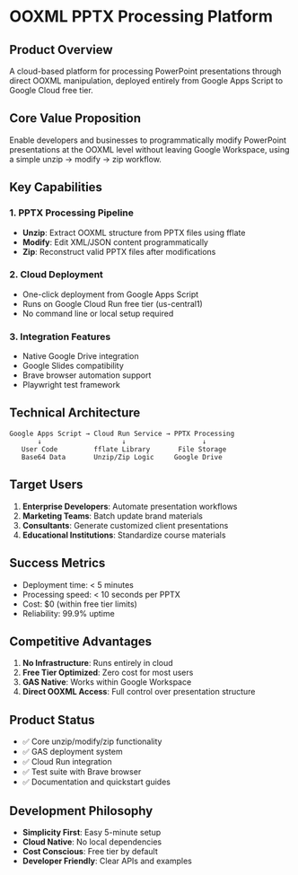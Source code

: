 # OOXML PPTX Processing Platform

## Product Overview

A cloud-based platform for processing PowerPoint presentations through direct OOXML manipulation, deployed entirely from Google Apps Script to Google Cloud free tier.

## Core Value Proposition

Enable developers and businesses to programmatically modify PowerPoint presentations at the OOXML level without leaving Google Workspace, using a simple unzip → modify → zip workflow.

## Key Capabilities

### 1. PPTX Processing Pipeline
- **Unzip**: Extract OOXML structure from PPTX files using fflate
- **Modify**: Edit XML/JSON content programmatically
- **Zip**: Reconstruct valid PPTX files after modifications

### 2. Cloud Deployment
- One-click deployment from Google Apps Script
- Runs on Google Cloud Run free tier (us-central1)
- No command line or local setup required

### 3. Integration Features
- Native Google Drive integration
- Google Slides compatibility
- Brave browser automation support
- Playwright test framework

## Technical Architecture

```
Google Apps Script → Cloud Run Service → PPTX Processing
       ↓                    ↓                   ↓
   User Code         fflate Library       File Storage
   Base64 Data       Unzip/Zip Logic     Google Drive
```

## Target Users

1. **Enterprise Developers**: Automate presentation workflows
2. **Marketing Teams**: Batch update brand materials
3. **Consultants**: Generate customized client presentations
4. **Educational Institutions**: Standardize course materials

## Success Metrics

- Deployment time: < 5 minutes
- Processing speed: < 10 seconds per PPTX
- Cost: $0 (within free tier limits)
- Reliability: 99.9% uptime

## Competitive Advantages

1. **No Infrastructure**: Runs entirely in cloud
2. **Free Tier Optimized**: Zero cost for most users
3. **GAS Native**: Works within Google Workspace
4. **Direct OOXML Access**: Full control over presentation structure

## Product Status

- ✅ Core unzip/modify/zip functionality
- ✅ GAS deployment system
- ✅ Cloud Run integration
- ✅ Test suite with Brave browser
- ✅ Documentation and quickstart guides

## Development Philosophy

- **Simplicity First**: Easy 5-minute setup
- **Cloud Native**: No local dependencies
- **Cost Conscious**: Free tier by default
- **Developer Friendly**: Clear APIs and examples